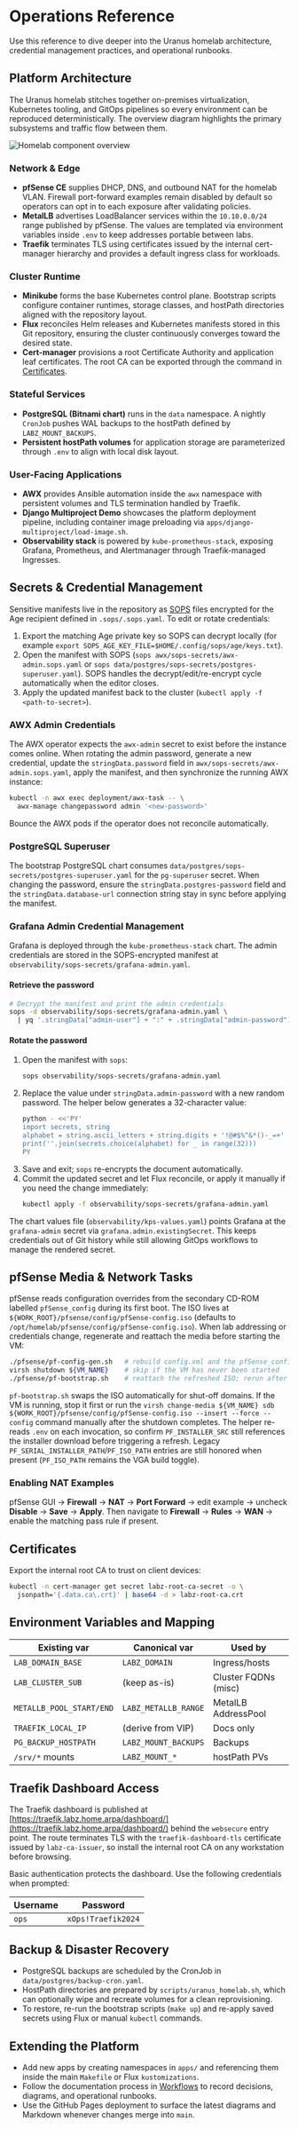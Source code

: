 # Operations Reference

Use this reference to dive deeper into the Uranus homelab architecture,
credential management practices, and operational runbooks.

## Platform Architecture

The Uranus homelab stitches together on-premises virtualization,
Kubernetes tooling, and GitOps pipelines so every environment can be
reproduced deterministically. The overview diagram highlights the primary
subsystems and traffic flow between them.

![Homelab component overview](diagrams/homelab-overview.svg)

### Network & Edge

- **pfSense CE** supplies DHCP, DNS, and outbound NAT for the homelab VLAN.
  Firewall port-forward examples remain disabled by default so operators
  can opt in to each exposure after validating policies.
- **MetalLB** advertises LoadBalancer services within the `10.10.0.0/24`
  range published by pfSense. The values are templated via environment
  variables inside `.env` to keep addresses portable between labs.
- **Traefik** terminates TLS using certificates issued by the internal
  cert-manager hierarchy and provides a default ingress class for
  workloads.

### Cluster Runtime

- **Minikube** forms the base Kubernetes control plane. Bootstrap scripts
  configure container runtimes, storage classes, and hostPath directories
  aligned with the repository layout.
- **Flux** reconciles Helm releases and Kubernetes manifests stored in
  this Git repository, ensuring the cluster continuously converges toward
  the desired state.
- **Cert-manager** provisions a root Certificate Authority and application
  leaf certificates. The root CA can be exported through the command in
  [Certificates](#certificates).

### Stateful Services

- **PostgreSQL (Bitnami chart)** runs in the `data` namespace. A nightly
  `CronJob` pushes WAL backups to the hostPath defined by
  `LABZ_MOUNT_BACKUPS`.
- **Persistent hostPath volumes** for application storage are
  parameterized through `.env` to align with local disk layout.

### User-Facing Applications

- **AWX** provides Ansible automation inside the `awx` namespace with
  persistent volumes and TLS termination handled by Traefik.
- **Django Multiproject Demo** showcases the platform deployment pipeline,
  including container image preloading via
  `apps/django-multiproject/load-image.sh`.
- **Observability stack** is powered by `kube-prometheus-stack`, exposing
  Grafana, Prometheus, and Alertmanager through Traefik-managed Ingresses.

## Secrets & Credential Management

Sensitive manifests live in the repository as
[SOPS](https://github.com/getsops/sops) files encrypted for the Age
recipient defined in `.sops/.sops.yaml`. To edit or rotate credentials:

1. Export the matching Age private key so SOPS can decrypt locally
   (for example `export SOPS_AGE_KEY_FILE=$HOME/.config/sops/age/keys.txt`).
2. Open the manifest with SOPS (`sops awx/sops-secrets/awx-admin.sops.yaml`
   or `sops data/postgres/sops-secrets/postgres-superuser.yaml`). SOPS
   handles the decrypt/edit/re-encrypt cycle automatically when the editor
   closes.
3. Apply the updated manifest back to the cluster (`kubectl apply -f
   <path-to-secret>`).

### AWX Admin Credentials

The AWX operator expects the `awx-admin` secret to exist before the
instance comes online. When rotating the admin password, generate a new
credential, update the `stringData.password` field in
`awx/sops-secrets/awx-admin.sops.yaml`, apply the manifest, and then
synchronize the running AWX instance:

```bash
kubectl -n awx exec deployment/awx-task -- \
  awx-manage changepassword admin '<new-password>'
```

Bounce the AWX pods if the operator does not reconcile automatically.

### PostgreSQL Superuser

The bootstrap PostgreSQL chart consumes
`data/postgres/sops-secrets/postgres-superuser.yaml` for the
`pg-superuser` secret. When changing the password, ensure the
`stringData.postgres-password` field and the `stringData.database-url`
connection string stay in sync before applying the manifest.

### Grafana Admin Credential Management

Grafana is deployed through the `kube-prometheus-stack` chart. The admin
credentials are stored in the SOPS-encrypted manifest at
`observability/sops-secrets/grafana-admin.yaml`.

#### Retrieve the password

```bash
# Decrypt the manifest and print the admin credentials
sops -d observability/sops-secrets/grafana-admin.yaml \
  | yq '.stringData["admin-user"] + ":" + .stringData["admin-password"]' -r
```

#### Rotate the password

1. Open the manifest with `sops`:
   ```bash
   sops observability/sops-secrets/grafana-admin.yaml
   ```
2. Replace the value under `stringData.admin-password` with a new random
   password. The helper below generates a 32-character value:
   ```bash
   python - <<'PY'
   import secrets, string
   alphabet = string.ascii_letters + string.digits + '!@#$%^&*()-_=+'
   print(''.join(secrets.choice(alphabet) for _ in range(32)))
   PY
   ```
3. Save and exit; `sops` re-encrypts the document automatically.
4. Commit the updated secret and let Flux reconcile, or apply it manually
   if you need the change immediately:
   ```bash
   kubectl apply -f observability/sops-secrets/grafana-admin.yaml
   ```

The chart values file (`observability/kps-values.yaml`) points Grafana at
the `grafana-admin` secret via `grafana.admin.existingSecret`. This keeps
credentials out of Git history while still allowing GitOps workflows to
manage the rendered secret.

## pfSense Media & Network Tasks

pfSense reads configuration overrides from the secondary CD-ROM labelled
`pfSense_config` during its first boot. The ISO lives at
`${WORK_ROOT}/pfsense/config/pfSense-config.iso` (defaults to
`/opt/homelab/pfsense/config/pfSense-config.iso`). When lab addressing or
credentials change, regenerate and reattach the media before starting the
VM:

```bash
./pfsense/pf-config-gen.sh   # rebuild config.xml and the pfSense_config ISO (requires genisoimage or mkisofs)
virsh shutdown ${VM_NAME}    # skip if the VM has never been started
./pfsense/pf-bootstrap.sh    # reattach the refreshed ISO; rerun after edits to .env
```

`pf-bootstrap.sh` swaps the ISO automatically for shut-off domains. If
the VM is running, stop it first or run the `virsh change-media ${VM_NAME}
 sdb ${WORK_ROOT}/pfsense/config/pfSense-config.iso --insert --force --config`
command manually after the shutdown completes. The helper re-reads `.env`
on each invocation, so confirm `PF_INSTALLER_SRC` still references the
installer download before triggering a refresh. Legacy
`PF_SERIAL_INSTALLER_PATH`/`PF_ISO_PATH` entries are still honored when
present (`PF_ISO_PATH` remains the VGA build toggle).

### Enabling NAT Examples

pfSense GUI → **Firewall** → **NAT** → **Port Forward** → edit example →
uncheck **Disable** → **Save** → **Apply**. Then navigate to
**Firewall** → **Rules** → **WAN** → enable the matching pass rule if
present.

## Certificates

Export the internal root CA to trust on client devices:

```bash
kubectl -n cert-manager get secret labz-root-ca-secret -o \
  jsonpath='{.data.ca\.crt}' | base64 -d > labz-root-ca.crt
```

## Environment Variables and Mapping

| Existing var             | Canonical var        | Used by              |
|------------------------- |--------------------- |--------------------- |
| `LAB_DOMAIN_BASE`        | `LABZ_DOMAIN`        | Ingress/hosts        |
| `LAB_CLUSTER_SUB`        | (keep as-is)         | Cluster FQDNs (misc) |
| `METALLB_POOL_START/END` | `LABZ_METALLB_RANGE` | MetalLB AddressPool  |
| `TRAEFIK_LOCAL_IP`       | (derive from VIP)    | Docs only            |
| `PG_BACKUP_HOSTPATH`     | `LABZ_MOUNT_BACKUPS` | Backups              |
| `/srv/*` mounts          | `LABZ_MOUNT_*`       | hostPath PVs         |

## Traefik Dashboard Access

The Traefik dashboard is published at
[https://traefik.labz.home.arpa/dashboard/](https://traefik.labz.home.arpa/dashboard/)
behind the `websecure` entry point. The route terminates TLS with the
`traefik-dashboard-tls` certificate issued by `labz-ca-issuer`, so install
the internal root CA on any workstation before browsing.

Basic authentication protects the dashboard. Use the following
credentials when prompted:

| Username | Password           |
|----------|--------------------|
| `ops`    | `xOps!Traefik2024` |

## Backup & Disaster Recovery

- PostgreSQL backups are scheduled by the CronJob in
  `data/postgres/backup-cron.yaml`.
- HostPath directories are prepared by `scripts/uranus_homelab.sh`, which
  can optionally wipe and recreate volumes for a clean reprovisioning.
- To restore, re-run the bootstrap scripts (`make up`) and re-apply saved
  secrets using Flux or manual `kubectl` commands.

## Extending the Platform

- Add new apps by creating namespaces in `apps/` and referencing them
  inside the main `Makefile` or Flux `kustomizations`.
- Follow the documentation process in [Workflows](workflow.md) to record
  decisions, diagrams, and operational runbooks.
- Use the GitHub Pages deployment to surface the latest diagrams and
  Markdown whenever changes merge into `main`.
